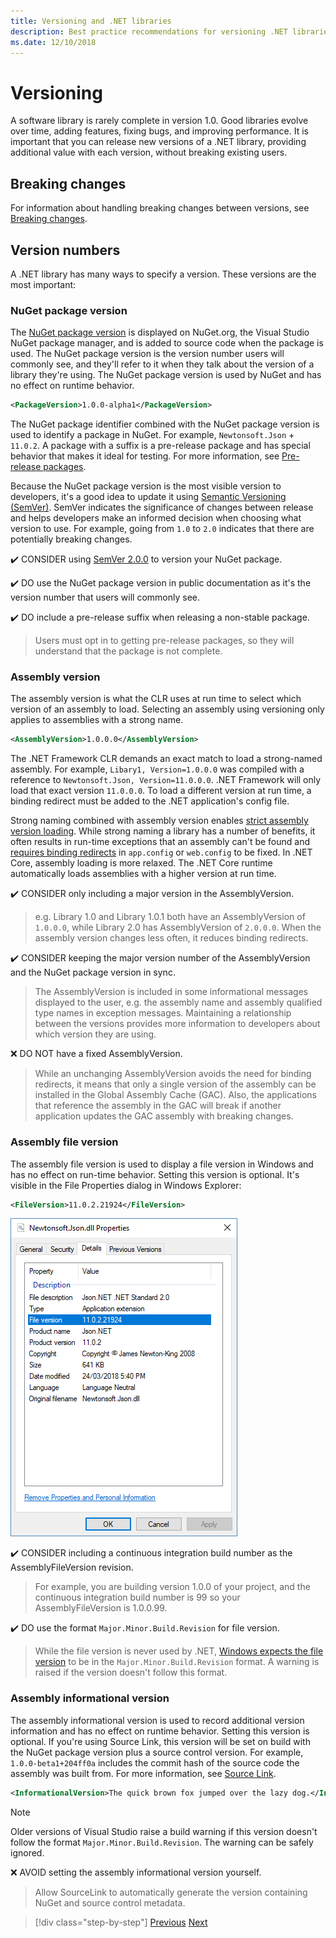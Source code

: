 ```yaml
---
title: Versioning and .NET libraries
description: Best practice recommendations for versioning .NET libraries.
ms.date: 12/10/2018
---
```

# Versioning

A software library is rarely complete in version 1.0. Good libraries evolve over time, adding features, fixing bugs, and improving performance. It is important that you can release new versions of a .NET library, providing additional value with each version, without breaking existing users.

## Breaking changes

For information about handling breaking changes between versions, see [Breaking changes](./breaking-changes.md).

## Version numbers

A .NET library has many ways to specify a version. These versions are the most important:

### NuGet package version

The [NuGet package version](/nuget/reference/package-versioning) is displayed on NuGet.org, the Visual Studio NuGet package manager, and is added to source code when the package is used. The NuGet package version is the version number users will commonly see, and they'll refer to it when they talk about the version of a library they're using. The NuGet package version is used by NuGet and has no effect on runtime behavior.

```xml
<PackageVersion>1.0.0-alpha1</PackageVersion>
```

The NuGet package identifier combined with the NuGet package version is used to identify a package in NuGet. For example, `Newtonsoft.Json` + `11.0.2`. A package with a suffix is a pre-release package and has special behavior that makes it ideal for testing. For more information, see [Pre-release packages](./nuget.md#pre-release-packages).

Because the NuGet package version is the most visible version to developers, it's a good idea to update it using [Semantic Versioning (SemVer)](https://semver.org/). SemVer indicates the significance of changes between release and helps developers make an informed decision when choosing what version to use. For example, going from `1.0` to `2.0` indicates that there are potentially breaking changes.

✔️ CONSIDER using [SemVer 2.0.0](https://semver.org/) to version your NuGet package.

✔️ DO use the NuGet package version in public documentation as it's the version number that users will commonly see.

✔️ DO include a pre-release suffix when releasing a non-stable package.

> Users must opt in to getting pre-release packages, so they will understand that the package is not complete.

### Assembly version

The assembly version is what the CLR uses at run time to select which version of an assembly to load. Selecting an assembly using versioning only applies to assemblies with a strong name.

```xml
<AssemblyVersion>1.0.0.0</AssemblyVersion>
```

The .NET Framework CLR demands an exact match to load a strong-named assembly. For example, `Libary1, Version=1.0.0.0` was compiled with a reference to `Newtonsoft.Json, Version=11.0.0.0`. .NET Framework will only load that exact version `11.0.0.0`. To load a different version at run time, a binding redirect must be added to the .NET application's config file.

Strong naming combined with assembly version enables [strict assembly version loading](../assembly/versioning.md). While strong naming a library has a number of benefits, it often results in run-time exceptions that an assembly can't be found and [requires binding redirects](../../framework/configure-apps/redirect-assembly-versions.md) in `app.config` or `web.config` to be fixed. In .NET Core, assembly loading is more relaxed. The .NET Core runtime automatically loads assemblies with a higher version at run time.

✔️ CONSIDER only including a major version in the AssemblyVersion.

> e.g. Library 1.0 and Library 1.0.1 both have an AssemblyVersion of `1.0.0.0`, while Library 2.0 has AssemblyVersion of `2.0.0.0`. When the assembly version changes less often, it reduces binding redirects.

✔️ CONSIDER keeping the major version number of the AssemblyVersion and the NuGet package version in sync.

> The AssemblyVersion is included in some informational messages displayed to the user, e.g. the assembly name and assembly qualified type names in exception messages. Maintaining a relationship between the versions provides more information to developers about which version they are using.

❌ DO NOT have a fixed AssemblyVersion.

> While an unchanging AssemblyVersion avoids the need for binding redirects, it means that only a single version of the assembly can be installed in the Global Assembly Cache (GAC). Also, the applications that reference the assembly in the GAC will break if another application updates the GAC assembly with breaking changes.

### Assembly file version

The assembly file version is used to display a file version in Windows and has no effect on run-time behavior. Setting this version is optional. It's visible in the File Properties dialog in Windows Explorer:

```xml
<FileVersion>11.0.2.21924</FileVersion>
```

![Windows Explorer](./media/versioning/win-properties.png "Windows Explorer")

✔️ CONSIDER including a continuous integration build number as the AssemblyFileVersion revision.

> For example, you are building version 1.0.0 of your project, and the continuous integration build number is 99 so your AssemblyFileVersion is 1.0.0.99.

✔️ DO use the format `Major.Minor.Build.Revision` for file version.

> While the file version is never used by .NET, [Windows expects the file version](/windows/desktop/menurc/versioninfo-resource) to be in the `Major.Minor.Build.Revision` format. A warning is raised if the version doesn't follow this format.

### Assembly informational version

The assembly informational version is used to record additional version information and has no effect on runtime behavior. Setting this version is optional. If you're using Source Link, this version will be set on build with the NuGet package version plus a source control version. For example, `1.0.0-beta1+204ff0a` includes the commit hash of the source code the assembly was built from. For more information, see [Source Link](./sourcelink.md).

```xml
<InformationalVersion>The quick brown fox jumped over the lazy dog.</InformationalVersion>
```

> [!NOTE]
> Older versions of Visual Studio raise a build warning if this version doesn't follow the format `Major.Minor.Build.Revision`. The warning can be safely ignored.

❌ AVOID setting the assembly informational version yourself.

> Allow SourceLink to automatically generate the version containing NuGet and source control metadata.

>[!div class="step-by-step"]
>[Previous](publish-nuget-package.md)
>[Next](breaking-changes.md)
